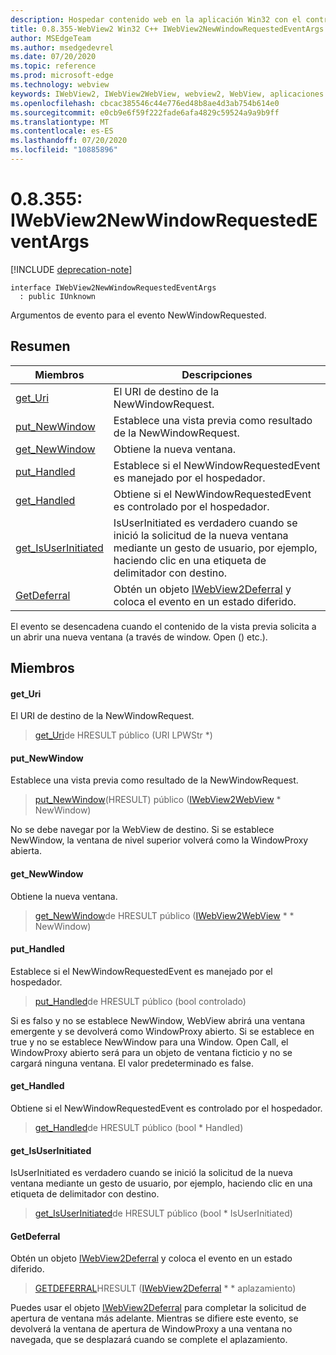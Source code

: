 ```yaml
---
description: Hospedar contenido web en la aplicación Win32 con el control Microsoft Edge WebView2
title: 0.8.355-WebView2 Win32 C++ IWebView2NewWindowRequestedEventArgs
author: MSEdgeTeam
ms.author: msedgedevrel
ms.date: 07/20/2020
ms.topic: reference
ms.prod: microsoft-edge
ms.technology: webview
keywords: IWebView2, IWebView2WebView, webview2, WebView, aplicaciones Win32, Win32, Edge
ms.openlocfilehash: cbcac385546c44e776ed48b8ae4d3ab754b614e0
ms.sourcegitcommit: e0cb9e6f59f222fade6afa4829c59524a9a9b9ff
ms.translationtype: MT
ms.contentlocale: es-ES
ms.lasthandoff: 07/20/2020
ms.locfileid: "10885896"
---
```

# 0.8.355: IWebView2NewWindowRequestedEventArgs 

[!INCLUDE [deprecation-note](../../includes/deprecation-note.md)]

```
interface IWebView2NewWindowRequestedEventArgs
  : public IUnknown
```

Argumentos de evento para el evento NewWindowRequested.

## Resumen

 Miembros                        | Descripciones
--------------------------------|---------------------------------------------
[get_Uri](#get_uri) | El URI de destino de la NewWindowRequest.
[put_NewWindow](#put_newwindow) | Establece una vista previa como resultado de la NewWindowRequest.
[get_NewWindow](#get_newwindow) | Obtiene la nueva ventana.
[put_Handled](#put_handled) | Establece si el NewWindowRequestedEvent es manejado por el hospedador.
[get_Handled](#get_handled) | Obtiene si el NewWindowRequestedEvent es controlado por el hospedador.
[get_IsUserInitiated](#get_isuserinitiated) | IsUserInitiated es verdadero cuando se inició la solicitud de la nueva ventana mediante un gesto de usuario, por ejemplo, haciendo clic en una etiqueta de delimitador con destino.
[GetDeferral](#getdeferral) | Obtén un objeto [IWebView2Deferral](IWebView2Deferral.md) y coloca el evento en un estado diferido.

El evento se desencadena cuando el contenido de la vista previa solicita a un abrir una nueva ventana (a través de window. Open () etc.).

## Miembros

#### get_Uri 

El URI de destino de la NewWindowRequest.

> [get_Uri](#get_uri)de HRESULT público (URI LPWStr *)

#### put_NewWindow 

Establece una vista previa como resultado de la NewWindowRequest.

> [put_NewWindow](#put_newwindow)(HRESULT) público ([IWebView2WebView](IWebView2WebView.md) * NewWindow)

No se debe navegar por la WebView de destino. Si se establece NewWindow, la ventana de nivel superior volverá como la WindowProxy abierta.

#### get_NewWindow 

Obtiene la nueva ventana.

> [get_NewWindow](#get_newwindow)de HRESULT público ([IWebView2WebView](IWebView2WebView.md) * * NewWindow)

#### put_Handled 

Establece si el NewWindowRequestedEvent es manejado por el hospedador.

> [put_Handled](#put_handled)de HRESULT público (bool controlado)

Si es falso y no se establece NewWindow, WebView abrirá una ventana emergente y se devolverá como WindowProxy abierto. Si se establece en true y no se establece NewWindow para una Window. Open Call, el WindowProxy abierto será para un objeto de ventana ficticio y no se cargará ninguna ventana. El valor predeterminado es false.

#### get_Handled 

Obtiene si el NewWindowRequestedEvent es controlado por el hospedador.

> [get_Handled](#get_handled)de HRESULT público (bool * Handled)

#### get_IsUserInitiated 

IsUserInitiated es verdadero cuando se inició la solicitud de la nueva ventana mediante un gesto de usuario, por ejemplo, haciendo clic en una etiqueta de delimitador con destino.

> [get_IsUserInitiated](#get_isuserinitiated)de HRESULT público (bool * IsUserInitiated)

#### GetDeferral 

Obtén un objeto [IWebView2Deferral](IWebView2Deferral.md) y coloca el evento en un estado diferido.

> [GETDEFERRAL](#getdeferral)HRESULT ([IWebView2Deferral](IWebView2Deferral.md) * * aplazamiento)

Puedes usar el objeto [IWebView2Deferral](IWebView2Deferral.md) para completar la solicitud de apertura de ventana más adelante. Mientras se difiere este evento, se devolverá la ventana de apertura de WindowProxy a una ventana no navegada, que se desplazará cuando se complete el aplazamiento.

